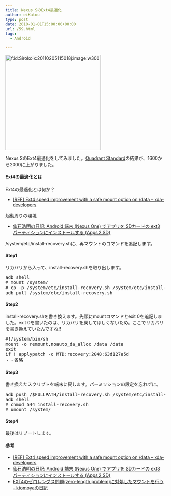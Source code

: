 ```yaml
---
title: Nexus SのExt4最適化
author: eiKatou
type: post
date: 2010-01-01T15:00:00+00:00
url: /59.html
tags:
  - Android

---
```

<div class="section">
  <p>
    <a href="http://f.hatena.ne.jp/Sirokoix/20110205115018" class="hatena-fotolife" target="_blank"><img src="http://cdn-ak.f.st-hatena.com/images/fotolife/S/Sirokoix/20110205/20110205115018.jpg" alt="f:id:Sirokoix:20110205115018j:image:w300" title="f:id:Sirokoix:20110205115018j:image:w300" class="hatena-fotolife" width="300" /></a>
  </p>
  
  <p>
    Nexus SのExt4最適化をしてみました。<a href="https://market.android.com/details?id=com.aurorasoftworks.quadrant.ui.standard" target="_blank">Quadrant Standard</a>の結果が、1600から2000に上がりました。
  </p>
  
  <h4>
    Ext4の最適化とは
  </h4>
  
  <p>
    Ext4の最適化とは何か？
  </p>
  
  <ul>
    <li>
      <a href="http://forum.xda-developers.com/showthread.php?t=876069" target="_blank"> &#91;REF&#93; Ext4 speed improvement with a safe mount option on /data &#8211; xda-developers</a>
    </li>
  </ul>
  
  <p>
    起動周りの環境
  </p>
  
  <ul>
    <li>
      <a href="http://www.gcd.org/blog/2010/10/658/" target="_blank">仙石浩明の日記: Android 端末 (Nexus One) でアプリを SDカードの ext3 パーティションにインストールする (Apps 2 SD)</a>
    </li>
  </ul>
  
  <p>
    /system/etc/install-recovery.shに、再マウントのコマンドを追記します。
  </p>
  
  <h4>
    Step1
  </h4>
  
  <p>
    リカバリから入って、install-recovery.shを取り出します。
  </p>
  
  <pre class="syntax-highlight">
adb shell
<span class="synComment"># mount /system/</span>
<span class="synComment"># cp -p /system/etc/install-recovery.sh /system/etc/install-recovery.sh.org</span>
adb pull /system/etc/<span class="synStatement">install</span>-recovery.sh
</pre>
  
  <h4>
    Step2
  </h4>
  
  <p>
    install-recovery.shを書き換えます。先頭にmountコマンドとexit 0を追記しました。exit 0を書いたのは、リカバリを戻してほしくないため。ここでリカバリを書き換えていたんですね!!
  </p>
  
  <pre class="syntax-highlight">
<span class="synComment">#!/system/bin/sh</span>
mount <span class="synSpecial">-o</span> remount,noauto_da_alloc /data /data
<span class="synStatement">exit</span> <span class="synConstant"></span>
<span class="synStatement">if</span> <span class="synStatement">!</span> applypatch <span class="synStatement">-c</span> MTD:recovery:<span class="synConstant">2048</span>:63d127a5d
・・省略
</pre>
  
  <h4>
    Step3
  </h4>
  
  <p>
    書き換えたスクリプトを端末に戻します。パーミッションの設定を忘れずに。
  </p>
  
  <pre class="syntax-highlight">
adb push /<span class="synPreProc">$FULLPATH</span>/<span class="synStatement">install</span>-recovery.sh /system/etc/<span class="synStatement">install</span>-recovery.sh
adb shell
<span class="synComment"># chmod 544 install-recovery.sh</span>
<span class="synComment"># umount /system/</span>
</pre>
  
  <h4>
    Step4
  </h4>
  
  <p>
    最後はリブートします。
  </p>
  
  <h4>
    参考
  </h4>
  
  <ul>
    <li>
      <a href="http://forum.xda-developers.com/showthread.php?t=876069" target="_blank"> &#91;REF&#93; Ext4 speed improvement with a safe mount option on /data &#8211; xda-developers</a>
    </li>
    <li>
      <a href="http://www.gcd.org/blog/2010/10/658/" target="_blank">仙石浩明の日記: Android 端末 (Nexus One) でアプリを SDカードの ext3 パーティションにインストールする (Apps 2 SD)</a>
    </li>
    <li>
      <a href="http://d.hatena.ne.jp/ktomoya/20100731/1280545627" target="_blank">EXT4のゼロレングス問題(zero-length problem)に対処したマウントを行う &#8211; ktomoyaの日記</a>
    </li>
  </ul>
</div>
